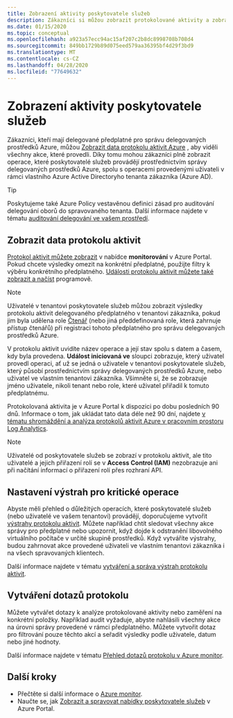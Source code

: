 ```yaml
---
title: Zobrazení aktivity poskytovatele služeb
description: Zákazníci si můžou zobrazit protokolované aktivity a zobrazit akce provedené poskytovateli služeb prostřednictvím delegované správy prostředků Azure.
ms.date: 01/15/2020
ms.topic: conceptual
ms.openlocfilehash: a923a57ecc94ac15af207c2b8dc8998708b708d4
ms.sourcegitcommit: 849bb1729b89d075eed579aa36395bf4d29f3bd9
ms.translationtype: MT
ms.contentlocale: cs-CZ
ms.lasthandoff: 04/28/2020
ms.locfileid: "77649632"
---
```

# <a name="view-service-provider-activity"></a>Zobrazení aktivity poskytovatele služeb

Zákazníci, kteří mají delegované předplatné pro správu delegovaných prostředků Azure, můžou [Zobrazit data protokolu aktivit Azure](../../azure-monitor/platform/platform-logs-overview.md) , aby viděli všechny akce, které provedli. Díky tomu mohou zákazníci plně zobrazit operace, které poskytovatelé služeb provádějí prostřednictvím správy delegovaných prostředků Azure, spolu s operacemi provedenými uživateli v rámci vlastního Azure Active Directoryho tenanta zákazníka (Azure AD).

> [!TIP]
> Poskytujeme také Azure Policy vestavěnou definici zásad pro auditování delegování oborů do spravovaného tenanta. Další informace najdete v tématu [auditování delegování ve vašem prostředí](view-manage-service-providers.md#audit-delegations-in-your-environment).

## <a name="view-activity-log-data"></a>Zobrazit data protokolu aktivit

[Protokol aktivit můžete zobrazit](../../azure-monitor/platform/activity-log-view.md) v nabídce **monitorování** v Azure Portal. Pokud chcete výsledky omezit na konkrétní předplatné, použijte filtry k výběru konkrétního předplatného. [Události protokolu aktivit můžete také zobrazit a načíst](../../azure-monitor/platform/activity-log-view.md) programově.

> [!NOTE]
> Uživatelé v tenantovi poskytovatele služeb můžou zobrazit výsledky protokolu aktivit delegovaného předplatného v tenantovi zákazníka, pokud jim byla udělena role [Čtenář](../../role-based-access-control/built-in-roles.md#reader) (nebo jiná předdefinovaná role, která zahrnuje přístup čtenářů) při registraci tohoto předplatného pro správu delegovaných prostředků Azure.

V protokolu aktivit uvidíte název operace a její stav spolu s datem a časem, kdy byla provedena. **Událost iniciovaná ve** sloupci zobrazuje, který uživatel provedl operaci, ať už se jedná o uživatele v tenantovi poskytovatele služeb, který působí prostřednictvím správy delegovaných prostředků Azure, nebo uživatel ve vlastním tenantovi zákazníka. Všimněte si, že se zobrazuje jméno uživatele, nikoli tenant nebo role, které uživatel přiřadil k tomuto předplatnému.

Protokolovaná aktivita je v Azure Portal k dispozici po dobu posledních 90 dnů. Informace o tom, jak ukládat tato data déle než 90 dní, najdete [v tématu shromáždění a analýza protokolů aktivit Azure v pracovním prostoru Log Analytics](../../azure-monitor/platform/activity-log-collect.md).

> [!NOTE]
> Uživatelé od poskytovatele služeb se zobrazí v protokolu aktivit, ale tito uživatelé a jejich přiřazení rolí se v **Access Control (IAM)** nezobrazuje ani při načítání informací o přiřazení rolí přes rozhraní API.

## <a name="set-alerts-for-critical-operations"></a>Nastavení výstrah pro kritické operace

Abyste měli přehled o důležitých operacích, které poskytovatelé služeb (nebo uživatelé ve vašem tenantovi) provádějí, doporučujeme vytvořit [výstrahy protokolu aktivit](../../azure-monitor/platform/activity-log-alerts.md). Můžete například chtít sledovat všechny akce správy pro předplatné nebo upozornit, když dojde k odstranění libovolného virtuálního počítače v určité skupině prostředků. Když vytváříte výstrahy, budou zahrnovat akce provedené uživateli ve vlastním tenantovi zákazníka i na všech spravovaných klientech.

Další informace najdete v tématu [vytváření a správa výstrah protokolu aktivit](../../azure-monitor/platform/alerts-activity-log.md).

## <a name="create-log-queries"></a>Vytváření dotazů protokolu

Můžete vytvářet dotazy k analýze protokolované aktivity nebo zaměření na konkrétní položky. Například audit vyžaduje, abyste nahlásili všechny akce na úrovni správy provedené v rámci předplatného. Můžete vytvořit dotaz pro filtrování pouze těchto akcí a seřadit výsledky podle uživatele, datum nebo jiné hodnoty.

Další informace najdete v tématu [Přehled dotazů protokolu v Azure monitor](../../azure-monitor/log-query/log-query-overview.md).

## <a name="next-steps"></a>Další kroky

- Přečtěte si další informace o [Azure monitor](../../azure-monitor/index.yml).
- Naučte se, jak [Zobrazit a spravovat nabídky poskytovatele služeb](view-manage-service-providers.md) v Azure Portal.